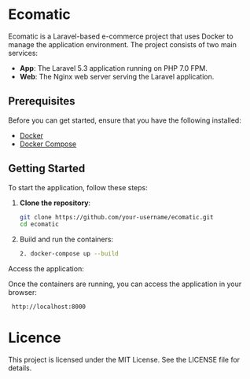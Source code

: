 # Ecomatic

Ecomatic is a Laravel-based e-commerce project that uses Docker to manage the application environment. The project consists of two main services:

- **App**: The Laravel 5.3 application running on PHP 7.0 FPM.
- **Web**: The Nginx web server serving the Laravel application.

## Prerequisites

Before you can get started, ensure that you have the following installed:

- [Docker](https://docs.docker.com/get-docker/)
- [Docker Compose](https://docs.docker.com/compose/install/)

## Getting Started

To start the application, follow these steps:

1. **Clone the repository**:

   ```bash
   git clone https://github.com/your-username/ecomatic.git
   cd ecomatic

2. Build and run the containers:
    ```bash 
    2. docker-compose up --build

Access the application:

Once the containers are running, you can access the application in your browser:
   ```web
    http://localhost:8000
```

# Licence
This project is licensed under the MIT License. See the LICENSE file for details.